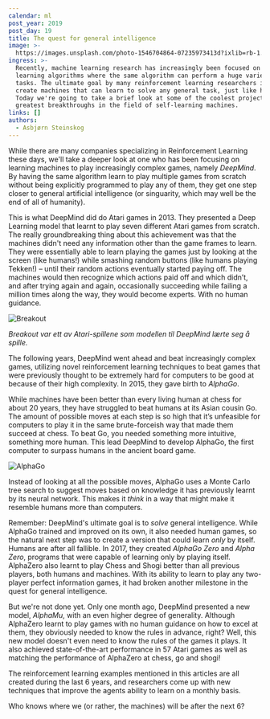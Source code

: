 ```yaml
---
calendar: ml
post_year: 2019
post_day: 19
title: The quest for general intelligence
image: >-
  https://images.unsplash.com/photo-1546704864-07235973413d?ixlib=rb-1.2.1&ixid=eyJhcHBfaWQiOjEyMDd9&auto=format&fit=crop&w=1100&q=60
ingress: >-
  Recently, machine learning research has increasingly been focused on general
  learning algorithms where the same algorithm can perform a huge variety of
  tasks. The ultimate goal by many reinforcement learning researchers is to
  create machines that can learn to solve any general task, just like humans!
  Today we're going to take a brief look at some of the coolest projects and
  greatest breakthroughs in the field of self-learning machines.
links: []
authors:
  - Asbjørn Steinskog
---
```

While there are many companies specializing in Reinforcement Learning these days, we'll take a deeper look at one who has been focusing on learning machines to play increasingly complex games, namely _DeepMind_. By having the same algorithm learn to play multiple games from scratch without being explicitly programmed to play any of them, they get one step closer to general artificial intelligence (or singuarity, which may well be the end of all of humanity).

This is what DeepMind did do Atari games in 2013. They presented a Deep Learning model that learnt to play seven different Atari games from scratch. The really groundbreaking thing about this achievement was that the machines didn't need any information other than the game frames to learn. They were essentially able to learn playing the games just by looking at the screen (like humans!) while smashing random buttons (like humans playing Tekken!) – until their random actions eventually started paying off. The machines would then recognize which actions paid off and which didn’t, and after trying again and again, occasionally succeeding while failing a million times along the way, they would become experts. With no human guidance.

![Breakout](https://i.ibb.co/x2rK5TB/atari.gif)

_Breakout var ett av Atari-spillene som modellen til DeepMind lærte seg å spille._


The following years, DeepMind went ahead and beat increasingly complex games, utilizing novel reinforcement learning techniques to beat games that were previously thought to be extremely hard for computers to be good at because of their high complexity. In 2015, they gave birth to _AlphaGo_.

While machines have been better than every living human at chess for about 20 years, they have struggled to beat humans at its Asian cousin Go. The amount of possible moves at each step is so high that it’s unfeasible for computers to play it in the same brute-forceish way that made them succeed at chess. To beat Go, you needed something more intuitive, something more human. This lead DeepMind to develop AlphaGo, the first computer to surpass humans in the ancient board game.

![AlphaGo](https://i.ibb.co/TvDNfyd/Screen-Shot-2019-12-17-at-16-16-20.png)

Instead of looking at all the possible moves, AlphaGo uses a Monte Carlo tree search to suggest moves based on knowledge it has previously learnt by its neural network. This makes it _think_ in a way that might make it resemble humans more than computers.

Remember: DeepMind's ultimate goal is to _solve_ general intelligence. While AlphaGo trained and improved on its own, it also needed human games, so the natural next step was to create a version that could learn _only_ by itself. Humans are after all fallible. In 2017, they created _AlphaGo Zero_ and _Alpha Zero_, programs that were capable of learning only by playing itself. AlphaZero also learnt to play Chess and Shogi better than all previous players, both humans and machines. With its ability to learn to play any two-player perfect information games, it had broken another milestone in the quest for general intelligence.

But we're not done yet. Only one month ago, DeepMind presented a new model, *AlphaMu*, with an even higher degree of generality. Although AlphaZero learnt to play games with no human guidance on how to excel at them, they obviously needed to know the rules in advance, right? Well, this new model doesn't even need to know the rules of the games it plays. It also achieved state-of-the-art performance in 57 Atari games as well as matching the performance of AlphaZero at chess, go and shogi!

The reinforcement learning examples mentioned in this articles are all created during the last 6 years, and researchers come up with new techniques that improve the agents ability to learn on a monthly basis.

Who knows where we (or rather, the machines) will be after the next 6?
